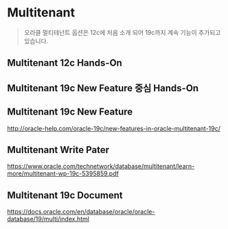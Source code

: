 
<H1>Multitenant</H1>

>오라클 멀티테넌트 옵션은 12c에 처음 소개 되어 19c까지 계속 기능이 추가되고 있습니다.

<H2> Multitenant 12c Hands-On </H2>

<H2> Multitenant 19c New Feature 중심 Hands-On </H2>

<H2> Multitenant 19c New Feature </H2>

 http://oracle-help.com/oracle-19c/new-features-in-oracle-multitenant-19c/

<H2> Multitenant Write Pater </H2>

https://www.oracle.com/technetwork/database/multitenant/learn-more/multitenant-wp-19c-5395859.pdf

<H2> Multitenant 19c Document </H2>

https://docs.oracle.com/en/database/oracle/oracle-database/19/multi/index.html
